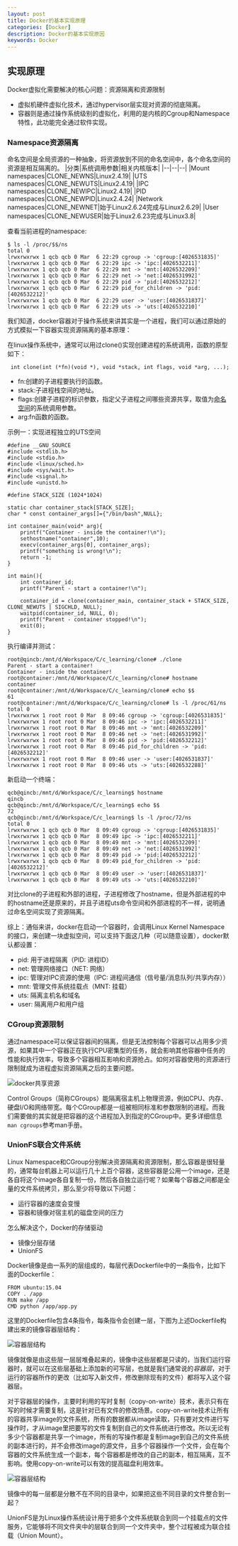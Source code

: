 ```yaml
---
layout: post
title: Docker的基本实现原理
categories: [Docker]
description: Docker的基本实现原因
keywords: Docker
---
```


## 实现原理

Docker虚拟化需要解决的核心问题：资源隔离和资源限制

- 虚拟机硬件虚拟化技术，通过hypervisor层实现对资源的彻底隔离。
- 容器则是通过操作系统级别的虚拟化，利用的是内核的Cgroup和Namespace特性，此功能完全通过软件实现。

### Namespace资源隔离

<a id="namespace">命名空间</a>是全局资源的一种抽象，将资源放到不同的命名空间中，各个命名空间的资源是相互隔离的。
|分类|系统调用参数|相关内核版本|
|--|--|--|
|Mount namespaces|CLONE_NEWNS|Linux2.4.19|
|UTS namespaces|CLONE_NEWUTS|Linux2.4.19|
|IPC namespaces|CLONE_NEWIPC|Linux2.4.19|
|PID namespaces|CLONE_NEWPID|Linux2.4.24|
|Network namespaces|CLONE_NEWNET|始于Linux2.6.24完成与Linux2.6.29|
|User namespaces|CLONE_NEWUSER|始于Linux2.6.23完成与Linux3.8|

查看当前进程的namespace:
```
$ ls -l /proc/$$/ns
total 0
lrwxrwxrwx 1 qcb qcb 0 Mar  6 22:29 cgroup -> 'cgroup:[4026531835]'
lrwxrwxrwx 1 qcb qcb 0 Mar  6 22:29 ipc -> 'ipc:[4026532211]'
lrwxrwxrwx 1 qcb qcb 0 Mar  6 22:29 mnt -> 'mnt:[4026532209]'
lrwxrwxrwx 1 qcb qcb 0 Mar  6 22:29 net -> 'net:[4026531992]'
lrwxrwxrwx 1 qcb qcb 0 Mar  6 22:29 pid -> 'pid:[4026532212]'
lrwxrwxrwx 1 qcb qcb 0 Mar  6 22:29 pid_for_children -> 'pid:[4026532212]'
lrwxrwxrwx 1 qcb qcb 0 Mar  6 22:29 user -> 'user:[4026531837]'
lrwxrwxrwx 1 qcb qcb 0 Mar  6 22:29 uts -> 'uts:[4026532210]'
```

我们知道，docker容器对于操作系统来讲其实是一个进程，我们可以通过原始的方式模拟一下容器实现资源隔离的基本原理：

在linux操作系统中，通常可以用过clone()实现创建进程的系统调用，函数的原型如下：
```
 int clone(int (*fn)(void *), void *stack, int flags, void *arg, ...);
```
- fn:创建的子进程要执行的函数。
- stack:子进程栈空间的地址。
- flags:创建子进程的标识参数，指定父子进程之间哪些资源共享，取值为[命名空间](#namespace)的系统调用参数。
- arg:fn函数的函数。

示例一：实现进程独立的UTS空间
```
#define __GNU_SOURCE
#include <stdlib.h>
#include <stdio.h>
#include <linux/sched.h>
#include <sys/wait.h>
#include <signal.h>
#include <unistd.h>

#define STACK_SIZE (1024*1024)

static char container_stack[STACK_SIZE];
char * const container_args[]={"/bin/bash",NULL};

int container_main(void* arg){
    printf("Container - inside the container!\n");
    sethostname("container",10);
    execv(container_args[0], container_args);
    printf("something is wrong!\n");
    return -1;
}

int main(){
    int container_id;
    printf("Parent - start a container!\n");

    container_id = clone(container_main, container_stack + STACK_SIZE, CLONE_NEWUTS | SIGCHLD, NULL);
    waitpid(container_id, NULL, 0);
    printf("Parent - container stopped!\n");
    exit(0);
}
```
执行编译并测试：
```
root@qincb:/mnt/d/Workspace/C/c_learning/clone# ./clone
Parent - start a container!
Container - inside the container!
root@container:/mnt/d/Workspace/C/c_learning/clone# hostname
container
root@container:/mnt/d/Workspace/C/c_learning/clone# echo $$
61
root@container:/mnt/d/Workspace/C/c_learning/clone# ls -l /proc/61/ns
total 0
lrwxrwxrwx 1 root root 0 Mar  8 09:46 cgroup -> 'cgroup:[4026531835]'
lrwxrwxrwx 1 root root 0 Mar  8 09:46 ipc -> 'ipc:[4026532211]'
lrwxrwxrwx 1 root root 0 Mar  8 09:46 mnt -> 'mnt:[4026532209]'
lrwxrwxrwx 1 root root 0 Mar  8 09:46 net -> 'net:[4026531992]'
lrwxrwxrwx 1 root root 0 Mar  8 09:46 pid -> 'pid:[4026532212]'
lrwxrwxrwx 1 root root 0 Mar  8 09:46 pid_for_children -> 'pid:[4026532212]'
lrwxrwxrwx 1 root root 0 Mar  8 09:46 user -> 'user:[4026531837]'
lrwxrwxrwx 1 root root 0 Mar  8 09:46 uts -> 'uts:[4026532288]'
```
新启动一个终端：
```
qcb@qincb:/mnt/d/Workspace/C/c_learning$ hostname
qincb
qcb@qincb:/mnt/d/Workspace/C/c_learning$ echo $$
72
qcb@qincb:/mnt/d/Workspace/C/c_learning$ ls -l /proc/72/ns
total 0
lrwxrwxrwx 1 qcb qcb 0 Mar  8 09:49 cgroup -> 'cgroup:[4026531835]'
lrwxrwxrwx 1 qcb qcb 0 Mar  8 09:49 ipc -> 'ipc:[4026532211]'
lrwxrwxrwx 1 qcb qcb 0 Mar  8 09:49 mnt -> 'mnt:[4026532209]'
lrwxrwxrwx 1 qcb qcb 0 Mar  8 09:49 net -> 'net:[4026531992]'
lrwxrwxrwx 1 qcb qcb 0 Mar  8 09:49 pid -> 'pid:[4026532212]'
lrwxrwxrwx 1 qcb qcb 0 Mar  8 09:49 pid_for_children -> 'pid:[4026532212]'
lrwxrwxrwx 1 qcb qcb 0 Mar  8 09:49 user -> 'user:[4026531837]'
lrwxrwxrwx 1 qcb qcb 0 Mar  8 09:49 uts -> 'uts:[4026532210]'
```
对比clone的子进程和外部的进程，子进程修改了hostname，但是外部进程的中的hostname还是原来的，并且子进程uts命令空间和外部进程的不一样，说明通过命名空间实现了资源隔离。

综上：通俗来讲，docker在启动一个容器时，会调用Linux Kernel Namespace的接口，来创建一块虚拟空间，可以支持下面这几种（可以随意设置），docker默认都设置：
- pid: 用于进程隔离（PID: 进程ID）
- net: 管理网络接口（NET: 网络）
- ipc: 管理对IPC资源的使用（IPC: 进程间通信（信号量/消息队列/共享内存））
- mnt: 管理文件系统挂载点（MNT: 挂载）
- uts: 隔离主机名和域名
- user: 隔离用户和用户组
  
### CGroup资源限制

通过namespace可以保证容器间的隔离，但是无法控制每个容器可以占用多少资源，如果其中一个容器正在执行CPU密集型的任务，就会影响其他容器中任务的性能和执行效率，导致多个容器相互影响和资源抢占。如何对容器使用的资源进行限制就成为进程虚拟资源隔离之后的主要问题。

![docker共享资源](https://github.com/qinchunabng/qinchunabng.github.io/blob/master/images/posts/docker/docker_shared_resources.png?raw=true)

Control Groups（简称CGroups）能隔离宿主机上物理资源，例如CPU、内存、硬盘I/O和网络带宽。每个CGroup都是一组被相同标准和参数限制的进程。而我们需要做的其实就是把容器的这个进程加入到指定的CGroup中。更多详细信息`man cgroups`参考man手册。

### UnionFS联合文件系统

Linux Namespace和CGroup分别解决资源隔离和资源限制，那么容器是很轻量的，通常每台机器上可以运行几十上百个容器，这些容器是公用一个image，还是各自将这个image各自复制一份，然后各自独立运行呢？如果每个容器之间都是全量的文件系统拷贝，那么至少将导致以下问题：

- 运行容器的速度会变慢
- 容器和镜像对宿主机的磁盘空间的压力

怎么解决这个，Docker的存储驱动
- 镜像分层存储
- UnionFS
  
Docker镜像是由一系列的层组成的，每层代表Dockerfile中的一条指令，比如下面的Dockerfile：
```
FROM ubuntu:15.04
COPY . /app
RUN make /app
CMD python /app/app.py
```
这里的Dockerfile包含4条指令，每条指令会创建一层，下图为上述Dockerfile构建出来的镜像容器层结构：

![容器层结构](https://github.com/qinchunabng/qinchunabng.github.io/blob/master/images/posts/docker/docker_container_layer.png?raw=true)

镜像就像是由这些层一层层堆叠起来的，镜像中这些层都是只读的，当我们运行容器时，就可以在这些层基础上添加新的可写层，也就是我们通常说的*容器层*，对于运行的容器所作的更改（比如写入新文件，修改删除现有的文件）都将写入这个容器层。

对于容器层的操作，主要时利用的写时复制（copy-on-write）技术，表示只有在写的时候才需要复制，这是针对已有文件的修改场景。copy-on-write技术让所有的容器共享image的文件系统，所有的数据都从image读取，只有要对文件进行写操作时，才从image里把要写的文件复制到自己的文件系统进行修改。所以无论有多少个容器都是共享一个image，所有的写操作都是复制image到自己的文件系统的副本进行的，并不会修改image的源文件，且多个容器操作一个文件，会在每个容器的文件系统生成一个副本，每个容器都是修改的自己的副本，相互隔离，互不影响。使用copy-on-write可以有效的提高磁盘利用效率。

![容器层结构](https://github.com/qinchunabng/qinchunabng.github.io/blob/master/images/posts/docker/docker_container_layer_1.png?raw=true)

镜像中的每一层都是分散不在不同的目录中，如果把这些不同目录的文件整合到一起？

UnionFS是为Linux操作系统设计用于把多个文件系统联合到同一个挂载点的文件服务，它能够将不同文件夹中的层联合到同一个文件夹中，整个过程被成为联合挂载（Union Mount）。

